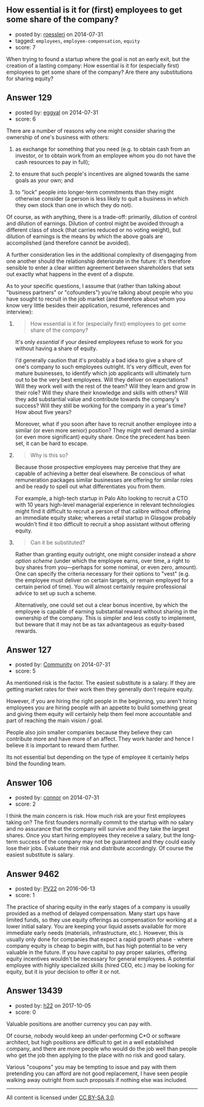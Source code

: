 ## How essential is it for (first) employees to get some share of the company?

- posted by: [roesslerj](https://stackexchange.com/users/23517/roesslerj) on 2014-07-31
- tagged: `employees`, `employee-compensation`, `equity`
- score: 7

When trying to found a startup where the goal is not an early exit, but the creation of a lasting company: How essential is it for (especially first) employees to get some share of the company? Are there any substitutions for sharing equity?


## Answer 129

- posted by: [eggyal](https://stackexchange.com/users/310184/eggyal) on 2014-07-31
- score: 6

There are a number of reasons why one might consider sharing the ownership of one's business with others:

1. as exchange for something that you need (e.g. to obtain cash from an investor, or to obtain work from an employee whom you do not have the cash resources to pay in full);

2. to ensure that such people's incentives are aligned towards the same goals as your own; and

3. to "lock" people into longer-term commitments than they might otherwise consider (a person is less likely to quit a business in which they own stock than one in which they do not).

Of course, as with anything, there is a trade-off: primarily, dilution of control and dilution of earnings.  Dilution of control might be avoided through a different class of stock (that carries reduced or no voting weight), but dilution of earnings is the means by which the above goals are accomplished (and therefore cannot be avoided).

A further consideration lies in the additional complexity of disengaging from one another should the relationship deteriorate in the future: it's therefore sensible to enter a clear written agreement between shareholders that sets out exactly what happens in the event of a dispute.

As to your specific questions, I assume that (rather than talking about "business partners" or "cofounders") you're talking about people who you have sought to recruit in the job market (and therefore about whom you know very little besides their application, resumé, references and interview):

1. > How essential is it for (especially first) employees to get some share of the company?

    It's only *essential* if your desired employees refuse to work for you without having a share of equity.

    I'd generally caution that it's probably a bad idea to give a share of one's company to such employees outright.  It's very difficult, even for mature businesses, to identify which job applicants will ultimately turn out to be the very best employees.  Will they deliver on expectations?  Will they work well with the rest of the team?  Will they learn and grow in their role?  Will they share their knowledge and skills with others?  Will they add substantial value and contribute towards the company's success?  Will they still be working for the company in a year's time?  How about five years?

    Moreover, what if you soon after have to recruit another employee into a similar (or even more senior) position?  They might well demand a similar (or even more significant) equity share.  Once the precedent has been set, it can be hard to escape.

2. > Why is this so?

    Because those prospective employees may perceive that they are capable of achieving a better deal elsewhere.  Be conscious of what remuneration packages similar businesses are offering for similar roles and be ready to spell out what differentiates you from them.

    For example, a high-tech startup in Palo Alto looking to recruit a CTO with 10 years high-level managerial experience in relevant technologies might find it difficult to recruit a person of that calibre without offering an immediate equity stake; whereas a retail startup in Glasgow probably wouldn't find it too difficult to recruit a shop assistant without offering equity.

3. > Can it be substituted?

    Rather than granting equity outright, one might consider instead a *share option scheme* (under which the employee earns, over time, a right to buy shares from you&mdash;perhaps for some nominal, or even zero, amount).  One can specify the criteria necessary for their options to "vest" (e.g. the employee must deliver on certain targets, or remain employed for a certain period of time).  You will almost certainly require professional advice to set up such a scheme.

    Alternatively, one could set out a clear bonus incentive, by which the employee is capable of earning substantial reward without sharing in the ownership of the company.  This is simpler and less costly to implement, but beware that it may not be as tax advantageous as equity-based rewards.


## Answer 127

- posted by: [Community](https://stackexchange.com/users/-1/community) on 2014-07-31
- score: 5

As mentioned risk is the factor. The easiest substitute is a salary. If they are getting market rates for their work then they generally don't require equity.

However, if you are hiring the right people in the beginning, you aren't hiring employees you are hiring people with an appetite to build something great and giving them equity will certainly help them feel more accountable and part of reaching the main vision / goal.

People also join smaller companies because they believe they can contribute more and have more of an affect. They work harder and hence I believe it is important to reward them further.

Its not essential but depending on the type of employee it certainly helps bind the founding team.


## Answer 106

- posted by: [connor](https://stackexchange.com/users/392995/connor) on 2014-07-31
- score: 2

I think the main concern is risk. How much risk are your first employees taking on? The first founders normally commit to the startup with no salary and no assurance that the company will survive and they take the largest shares. Once you start hiring employees they receive a salary, but the long-term success of the company may not be guaranteed and they could easily lose their jobs. Evaluate their risk and distribute accordingly. Of course the easiest substitute is salary. 


## Answer 9462

- posted by: [PV22](https://stackexchange.com/users/8264469/pv22) on 2016-06-13
- score: 1

The practice of sharing equity in the early stages of a company is usually provided as a method of delayed compensation. Many start ups have limited funds, so they use equity offerings as compensation for working at a lower initial salary. You are keeping your liquid assets available for more immediate early needs (materials, infrastructure, etc.). However, this is usually only done for companies that expect a rapid growth phase - where company equity is cheap to begin with, but has high potential to be very valuable in the future. If you have capital to pay proper salaries, offering equity incentives wouldn't be necessary for general employees. A potential employee with highly specialized skills (hired CEO, etc.) may be looking for equity, but it is your decision to offer it or not. 


## Answer 13439

- posted by: [h22](https://stackexchange.com/users/167824/h22) on 2017-10-05
- score: 0

Valuable positions are another currency you can pay with. 

Of course, nobody would keep an under-performing C*O or software architect, but high positions are difficult to get in a well established company, and there are more people who would do the job well than people who get the job then applying to the place with no risk and good salary. 

Various "coupons" you may be tempting to issue and pay with them pretending you can afford are not good replacement, I have seen people walking away outright from such proposals if nothing else was included.





---

All content is licensed under [CC BY-SA 3.0](https://creativecommons.org/licenses/by-sa/3.0/).
